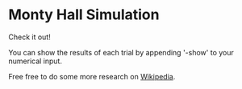 # Monty Hall Simulation

Check it out!

You can show the results of each trial by appending '-show' to your numerical input.

Free free to do some more research on [Wikipedia][monty-hall].

[monty-hall]: http://en.wikipedia.org/wiki/Monty_Hall_problem